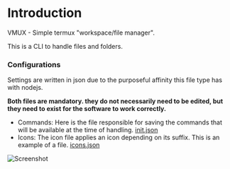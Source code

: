# Introduction

VMUX - Simple termux "workspace/file manager".

This is a CLI to handle files and folders.

### Configurations

Settings are written in json due to the purposeful affinity this file type has with nodejs.

**Both files are mandatory. they do not necessarily need to be edited, but they need to exist for the software to work correctly.**

- Commands: Here is the file responsible for saving the commands that will be available at the time of handling. [init.json](init.json)
- Icons: The icon file applies an icon depending on its suffix. This is an example of a file. [icons.json](icons.json)

![Screenshot](https://raw.githubusercontent.com/PSalleSDev/Visual-Mux/main/Screenshot_20230322_222246_Termux.jpg)
